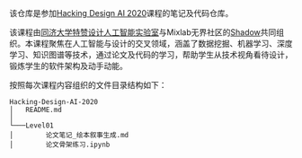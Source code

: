 该仓库是参加[Hacking Design AI 2020](https://github.com/shadowcz007/Hacking-Design-AI-2020 "Hacking Design AI 2020")课程的笔记及代码仓库。

该课程由[同济大学特赞设计人工智能实验室](http://sheji.ai/ "同济大学特赞设计人工智能实验室")与Mixlab无界社区的[Shadow](https://github.com/shadowcz007 "Shadow")共同组织。本课程聚焦在人工智能与设计的交叉领域，涵盖了数据挖掘、机器学习、深度学习、知识图谱等技术，通过论文及代码的学习，帮助学生从技术视角看待设计，锻炼学生的软件架构及动手动能。

按照每次课程内容组织的文件目录结构如下：
```
Hacking-Design-AI-2020
│   README.md
│
└───Level01
│        论文笔记_绘本叙事生成.md
│        论文骨架练习.ipynb
```